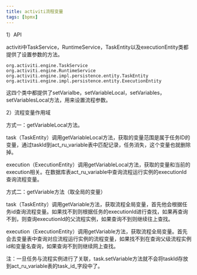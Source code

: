 ```yaml
---
title: activiti流程变量
tags: [bpmx]
---
```


1）API

activiti中TaskService，RuntimeService，TaskEntity以及executionEntity类都提供了设置参数的方法。

```
org.activiti.engine.TaskService
org.activiti.engine.RuntimeService
org.activiti.engine.impl.persistence.entity.TaskEntity
org.activiti.engine.impl.persistence.entity.ExecutionEntity
```

这四个类中都提供了setVarialbe，setVariableLocal，setVariables，setVariablesLocal方法，用来设置流程参数。

2）流程变量作用域

方式一：getVariableLocal方法。

task（TaskEntity）调用getVariableLocal方法，获取的变量范围是属于任务ID的变量，通过taskId到act_ru_variable表中匹配记录，任务消失，这个变量也就删除掉。

execution（ExecutionEntity）调用getVariableLocal方法，获取的变量和当前的execution相关。在数据库表act_ru_variable中查询流程运行实例的executionId查询流程变量。

方式二：getVariable方法（取全局的变量）

task（TaskEntity）调用getVariable方法，获取流程全局变量，首先他会根据任务id查询流程变量。如果找不到则根据任务的executionId进行查找，如果再查询不到，则查询executionId的父流程实例，如果查询不到则继续往上查找。

execution（ExecutionEntity）调用getVariable方法，获取流程全局变量。首先会去变量表中查询对应流程运行实例的流程变量，如果找不到在查询父级流程实例id和变量名查询，如果查询不到则继续网上查找。

注：一旦任务与流程实例进行了关联，task.setVariable方法就不会将taskId存放到act_ru_variable表的task_id_字段中了。


